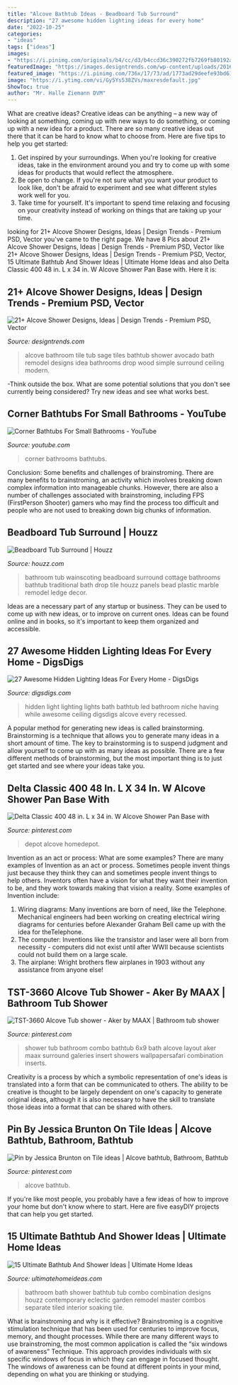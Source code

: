 ```yaml
---
title: "Alcove Bathtub Ideas - Beadboard Tub Surround"
description: "27 awesome hidden lighting ideas for every home"
date: "2022-10-25"
categories:
- "ideas"
tags: ["ideas"]
images:
- "https://i.pinimg.com/originals/b4/cc/d3/b4ccd36c390272fb7269fb80192aa7e5.jpg"
featuredImage: "https://images.designtrends.com/wp-content/uploads/2016/07/21190958/Simple-alcove-bathtub-idea.jpg"
featured_image: "https://i.pinimg.com/736x/17/73/ad/1773ad29deefe93bd618cc44896e70d8--alcove-guest-bath.jpg"
image: "https://i.ytimg.com/vi/Gy5Ys538ZVs/maxresdefault.jpg"
ShowToc: true
author: "Mr. Halle Ziemann DVM"
---
```



What are creative ideas?
Creative ideas can be anything – a new way of looking at something, coming up with new ways to do something, or coming up with a new idea for a product. There are so many creative ideas out there that it can be hard to know what to choose from. Here are five tips to help you get started: 
1) Get inspired by your surroundings. When you're looking for creative ideas, take in the environment around you and try to come up with some ideas for products that would reflect the atmosphere. 
2) Be open to change. If you're not sure what you want your product to look like, don't be afraid to experiment and see what different styles work well for you. 
3) Take time for yourself. It's important to spend time relaxing and focusing on your creativity instead of working on things that are taking up your time.

	

		
looking for 21+ Alcove Shower Designs, Ideas | Design Trends - Premium PSD, Vector you've came to the right page. We have 8 Pics about 21+ Alcove Shower Designs, Ideas | Design Trends - Premium PSD, Vector like 21+ Alcove Shower Designs, Ideas | Design Trends - Premium PSD, Vector, 15 Ultimate Bathtub And Shower Ideas | Ultimate Home Ideas and also Delta Classic 400 48 in. L x 34 in. W Alcove Shower Pan Base with. Here it is:
		
    
## 21+ Alcove Shower Designs, Ideas | Design Trends - Premium PSD, Vector

<img loading=lazy src="https://images.designtrends.com/wp-content/uploads/2016/07/21190958/Simple-alcove-bathtub-idea.jpg" onerror="this.onerror=null;this.src='https://tse4.mm.bing.net/th?id=OIP.2EJTe1WuWH80puUqs75rnQHaFz&amp;pid=15.1';" alt="21+ Alcove Shower Designs, Ideas | Design Trends - Premium PSD, Vector">

_Source: designtrends.com_

>alcove bathroom tile tub sage tiles bathtub shower avocado bath remodel designs idea bathrooms drop wood simple surround ceiling modern. 

	

-Think outside the box. What are some potential solutions that you don't see currently being considered? Try new ideas and see what works best. 

    
## Corner Bathtubs For Small Bathrooms - YouTube

<img loading=lazy src="https://i.ytimg.com/vi/Gy5Ys538ZVs/maxresdefault.jpg" onerror="this.onerror=null;this.src='https://tse1.mm.bing.net/th?id=OIP.qoY-zPUSsY0Rm1SgEtPkZgHaEK&amp;pid=15.1';" alt="Corner Bathtubs For Small Bathrooms - YouTube">

_Source: youtube.com_

>corner bathrooms bathtubs. 

	

Conclusion: Some benefits and challenges of brainstroming.
There are many benefits to brainstroming, an activity which involves breaking down complex information into manageable chunks. However, there are also a number of challenges associated with brainstroming, including FPS (FirstPerson Shooter) gamers who may find the process too difficult and people who are not used to breaking down big chunks of information.

    
## Beadboard Tub Surround | Houzz

<img loading=lazy src="https://st.hzcdn.com/fimgs/eff1b3ff0acbb967_4044-w500-h666-b0-p0--traditional-bathroom.jpg" onerror="this.onerror=null;this.src='https://tse4.mm.bing.net/th?id=OIP.q383zx3tkK1nAOH1ohg87wHaJ3&amp;pid=15.1';" alt="Beadboard Tub Surround | Houzz">

_Source: houzz.com_

>bathroom tub wainscoting beadboard surround cottage bathrooms bathtub traditional bath drop tile houzz panels bead plastic marble remodel ledge decor. 

	

Ideas are a necessary part of any startup or business. They can be used to come up with new ideas, or to improve on current ones. Ideas can be found online and in books, so it's important to keep them organized and accessible.

    
## 27 Awesome Hidden Lighting Ideas For Every Home - DigsDigs

<img loading=lazy src="http://www.digsdigs.com/photos/2016/10/09-hidden-lights-in-the-bathtub-niche-to-add-more-light-while-having-a-bath.jpg" onerror="this.onerror=null;this.src='https://tse3.mm.bing.net/th?id=OIP.nuMhs_jm0SIVG3oFYQApmwAAAA&amp;pid=15.1';" alt="27 Awesome Hidden Lighting Ideas For Every Home - DigsDigs">

_Source: digsdigs.com_

>hidden light lighting lights bath bathtub led bathroom niche having while awesome ceiling digsdigs alcove every recessed. 

	

A popular method for generating new ideas is called brainstorming. Brainstorming is a technique that allows you to generate many ideas in a short amount of time. The key to brainstorming is to suspend judgment and allow yourself to come up with as many ideas as possible. There are a few different methods of brainstorming, but the most important thing is to just get started and see where your ideas take you.

    
## Delta Classic 400 48 In. L X 34 In. W Alcove Shower Pan Base With

<img loading=lazy src="https://i.pinimg.com/736x/a0/72/9f/a0729f77a0edeae097604fe8624cf411.jpg" onerror="this.onerror=null;this.src='https://tse2.mm.bing.net/th?id=OIP.ZNlDwkaFwCpfASsS6Ym9igHaHa&amp;pid=15.1';" alt="Delta Classic 400 48 in. L x 34 in. W Alcove Shower Pan Base with">

_Source: pinterest.com_

>depot alcove homedepot. 

	

Invention as an act or process: What are some examples?
There are many examples of Invention as an act or process. Sometimes people invent things just because they think they can and sometimes people invent things to help others. Inventors often have a vision for what they want their invention to be, and they work towards making that vision a reality. Some examples of Invention include: 
1) Wiring diagrams: Many inventions are born of need, like the Telephone. Mechanical engineers had been working on creating electrical wiring diagrams for centuries before Alexander Graham Bell came up with the idea for theTelephone.
2) The computer: Inventions like the transistor and laser were all born from necessity - computers did not exist until after WWII because scientists could not build them on a large scale.
3) The airplane: Wright brothers flew airplanes in 1903 without any assistance from anyone else!

    
## TST-3660 Alcove Tub Shower - Aker By MAAX | Bathroom Tub Shower

<img loading=lazy src="https://i.pinimg.com/736x/17/73/ad/1773ad29deefe93bd618cc44896e70d8--alcove-guest-bath.jpg" onerror="this.onerror=null;this.src='https://tse1.mm.bing.net/th?id=OIP.2Le_Fd45-MBdOFOLZOwRIQHaEy&amp;pid=15.1';" alt="TST-3660 Alcove Tub shower - Aker by MAAX | Bathroom tub shower">

_Source: pinterest.com_

>shower tub bathroom combo bathtub 6x9 bath alcove layout aker maax surround galeries insert showers wallpapersafari combination inserts. 

	

Creativity is a process by which a symbolic representation of one's ideas is translated into a form that can be communicated to others. The ability to be creative is thought to be largely dependent on one's capacity to generate original ideas, although it is also necessary to have the skill to translate those ideas into a format that can be shared with others.

    
## Pin By Jessica Brunton On Tile Ideas | Alcove Bathtub, Bathroom, Bathtub

<img loading=lazy src="https://i.pinimg.com/originals/b4/cc/d3/b4ccd36c390272fb7269fb80192aa7e5.jpg" onerror="this.onerror=null;this.src='https://tse4.mm.bing.net/th?id=OIP.Z4_pkX2LppELeNWaMtCUOwHaNK&amp;pid=15.1';" alt="Pin by Jessica Brunton on Tile ideas | Alcove bathtub, Bathroom, Bathtub">

_Source: pinterest.com_

>alcove bathtub. 

	

If you're like most people, you probably have a few ideas of how to improve your home but don't know where to start. Here are five easyDIY projects that can help you get started.

    
## 15 Ultimate Bathtub And Shower Ideas | Ultimate Home Ideas

<img loading=lazy src="http://st.houzz.com/simgs/8f91edc5097fddf7_8-1000/eclectic-bathroom.jpg" onerror="this.onerror=null;this.src='https://tse2.mm.bing.net/th?id=OIP.vcxOY2ZzT75uW5wrCVkZGwHaJc&amp;pid=15.1';" alt="15 Ultimate Bathtub And Shower Ideas | Ultimate Home Ideas">

_Source: ultimatehomeideas.com_

>bathroom bath shower bathtub tub combo combination designs houzz contemporary eclectic garden remodel master combos separate tiled interior soaking tile. 

	

What is brainstroming and why is it effective?
Brainstroming is a cognitive stimulation technique that has been used for centuries to improve focus, memory, and thought processes. While there are many different ways to use brainstroming, the most common application is called the “six windows of awareness” Technique. This approach provides individuals with six specific windows of focus in which they can engage in focused thought. The windows of awareness can be found at different points in your mind, depending on what you are thinking or studying.


